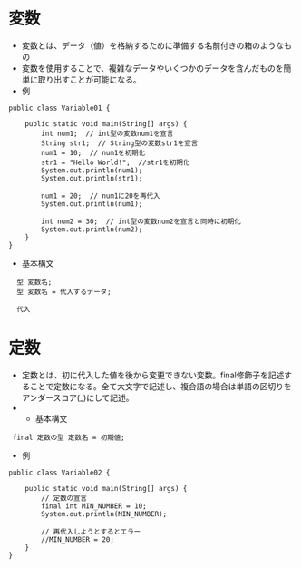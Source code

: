 # 変数
- 変数とは、データ（値）を格納するために準備する名前付きの箱のようなもの
- 変数を使用することで、複雑なデータやいくつかのデータを含んだものを簡単に取り出すことが可能になる。
- 例
```
public class Variable01 {

    public static void main(String[] args) {
        int num1;  // int型の変数num1を宣言
        String str1;  // String型の変数str1を宣言
        num1 = 10;  // num1を初期化
        str1 = "Hello World!";  //str1を初期化
        System.out.println(num1);
        System.out.println(str1);

        num1 = 20;  // num1に20を再代入
        System.out.println(num1);

        int num2 = 30;  // int型の変数num2を宣言と同時に初期化
        System.out.println(num2);
    }
}
```
  
- 基本構文
```
  型 変数名;
  型 変数名 = 代入するデータ;
  
  代入
```
# 定数
- 定数とは、初に代入した値を後から変更できない変数。final修飾子を記述することで定数になる。全て大文字で記述し、複合語の場合は単語の区切りをアンダースコア(_)にして記述。
- - 基本構文
```
 final 定数の型 定数名 = 初期値;
```
- 例
```
public class Variable02 {

    public static void main(String[] args) {
        // 定数の宣言
        final int MIN_NUMBER = 10;
        System.out.println(MIN_NUMBER);

        // 再代入しようとするとエラー
        //MIN_NUMBER = 20;
    }
}
```
